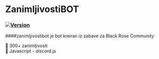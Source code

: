 # ZanimljivostiBOT

### [![Version](https://badge.fury.io/gh/tterb%2FHyde.svg)](https://badge.fury.io/gh/tterb%2FHyde)
####zanimljivostibot je bot kreiran iz zabave za Black Rose Community

🤖 300+ zanimljivosti <br />
🤖 Javascript - discord.js

